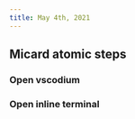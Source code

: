 ```yaml
---
title: May 4th, 2021
---
```


## Micard atomic steps
### Open vscodium
### Open inline terminal
###
